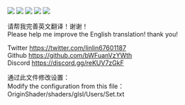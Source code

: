 ![](https://img.shields.io/github/languages/code-size/origin0110/OriginShader?style=for-the-badge)
![](https://img.shields.io/github/languages/top/origin0110/OriginShader?style=for-the-badge)
![](https://img.shields.io/github/license/origin0110/OriginShader?style=for-the-badge)
![](https://img.shields.io/github/downloads/origin0110/OriginShader/total?style=for-the-badge)
![](https://img.shields.io/github/v/release/origin0110/OriginShader?style=for-the-badge)

请帮我完善英文翻译！谢谢！  
Please help me improve the English translation! thank you!  

Twitter https://twitter.com/linlin67601187  
Github  https://github.com/bWFuanVzYWth  
Discord https://discord.gg/reKUV7zGkF  

通过此文件修改设置：  
Modify the configuration from this file：  
OriginShader/shaders/glsl/Users/Set.txt  
